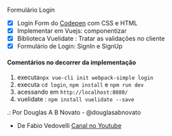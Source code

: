 Formulário Login 

- [x] Login Form do [Codepen](https://codepen.io/khadkamhn/pen/ZGvPLo?q=login+form&limit=all&type=type-pens) com CSS e HTML
- [x] Implementar em Vuejs: componentizar
- [x] Biblioteca Vuelidate : Tratar as validações no cliente
- [x] Formulário de Login: SignIn e SignUp

#### Comentários no decorrer da implementação
1. executa`npx vue-cli init webpack-simple login`
2. executa `cd login`, `npm install` e `npm run dev`
3. acessando em `http://localhost:8080/` 
4. vuelidate : `npm install vuelidate --save`
 
.: Por Douglas A B Novato - @douglasabnovato
- De Fabio Vedovelli [Canal no Youtube](https://www.youtube.com/watch?v=n8eW8D04tNc&list=WL&index=20&t=2257s)